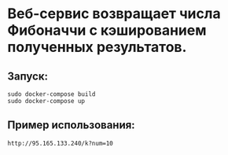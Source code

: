 # Веб-сервис возвращает числа Фибоначчи с кэшированием полученных результатов.

## Запуск:
```
sudo docker-compose build
sudo docker-compose up
```
## Пример использования:
```
http://95.165.133.240/k?num=10
```